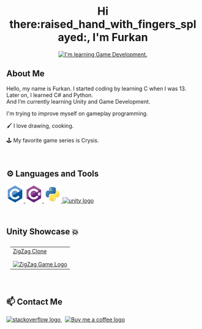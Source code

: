 <h1 align="center">Hi there:raised_hand_with_fingers_splayed:, I'm Furkan</h1>


<p align="center">
<a href="https://git.io/typing-svg"><img src="https://readme-typing-svg.herokuapp.com?font=Fira+Code&duration=4000&pause=3000&center=true&width=435&lines=I'm+learning+Game+Development." alt="I'm learning Game Development." /></a>
</p>


<h2 align="left">About Me</h2>

Hello, my name is Furkan. I started coding by learning C when I was 13. Later on, I learned C# and Python.\
And I’m currently learning Unity and Game Development.

I'm trying to improve myself on gameplay programming.

🖌️ I love drawing, cooking.


🕹️ My favorite game series is Crysis.




<br/>
<h2 align="left">⚙️ Languages and Tools</h2>
  <p align="left">
    <a href="https://www.programiz.com/c-programming">
      <img src="https://raw.githubusercontent.com/devicons/devicon/master/icons/c/c-original.svg" alt="c logo" title="C" width="45" height="45" />
    </a>
    <a href="https://learn.microsoft.com/en-us/dotnet/csharp">
      <img src="https://raw.githubusercontent.com/devicons/devicon/master/icons/csharp/csharp-original.svg" alt="csharp logo" title="C#" width="45" height="45" />
    </a>
    <a href="https://python.org">
      <img src="https://github.com/devicons/devicon/blob/master/icons/python/python-original.svg" alt="python logo" title="Python" width="45" height="45" />
    </a>
    <a href="https://unity.com">
      <img src="https://i.redd.it/tu3gt6ysfxq71.png" alt="unity logo" title="Unity" width="45" height="45" />
    </a>
  </p>


<br/>
<h2 align="left">Unity Showcase 💥</h2>

  <table style="padding:10px">
    <tr>
     <td>
       <a align="center" href="https://github.com/Frext/Zigzag-Clone">ZigZag Clone<a/> 
         <br/>
         <br/>
         <a href="https://github.com/Frext/Zigzag-Clone">
         <img src="https://play-lh.googleusercontent.com/6pyha8P40IH8Yn7ets-yr-sDmze-lif7Lh80ZMffdBojvhAtGTk88zHru3UHeipNhA" width="100" height="100" alt="ZigZag Game Logo"<img/>
       <a/>    
     </td>
      <!--
     <td>
      <a align="center" href="https://github.com/Frext">Another Game<a/> 
        <br/>
        <br/>
        <a href="https://github.com/Frext">
        <img src="" width="100" height="100" alt="Another Game Logo"<img/>
      <a/>    
     </td>
      -->
    </tr>
  </table>

  
<br/>
<h2 align="left">📫 Contact Me</h2>
     <a align="center" href="https://stackoverflow.com/users/15555081/frext">
<img src="http://cdn.sstatic.net/Sites/stackoverflow/company/img/logos/so/so-icon.png?v=c78bd457575a" width="45" height="45" alt="stackoverflow logo" title="StackOverFlow"/>
    <a/>
    &nbsp;
    <a align="center" href="https://www.buymeacoffee.com/frext">
<img src="https://bmc-dev.s3.us-east-2.amazonaws.com/assets/icons/bmc_icon_black.png" width="45" height="45" alt="Buy me a coffee logo" title="Buy Me a Coffee"/>
